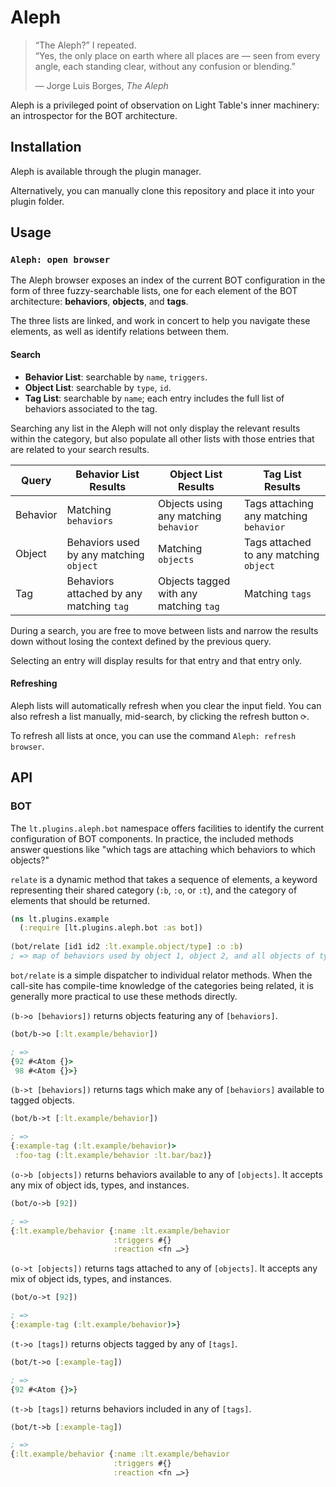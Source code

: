 Aleph
=====
> “The Aleph?” I repeated.  
> “Yes, the only place on earth where all places are — seen from every angle, each standing clear, without any confusion or blending.”
>
> — Jorge Luis Borges, *The Aleph* 

Aleph is a privileged point of observation on Light Table's inner machinery: an introspector for the BOT architecture.

## Installation
Aleph is available through the plugin manager.

Alternatively, you can manually clone this repository and place it into your plugin folder.  

## Usage
### `Aleph: open browser`
The Aleph browser exposes an index of the current BOT configuration in the form of three fuzzy-searchable lists, one for each element of the BOT architecture: **behaviors**, **objects**, and **tags**.

The three lists are linked, and work in concert to help you navigate these elements, as well as identify relations between them.

#### Search
- **Behavior List**: searchable by `name`, `triggers`.
- **Object List**: searchable by `type`, `id`.
- **Tag List**: searchable by `name`; each entry includes the full list of behaviors associated to the tag.

Searching any list in the Aleph will not only display the relevant results within the category, but also populate all other lists with those entries that are related to your search results.

Query    | Behavior List Results | Object List Results | Tag List Results
---------|---------------|-------------|----------
Behavior | Matching `behaviors` | Objects using any matching `behavior` | Tags attaching any matching `behavior`
Object   | Behaviors used by any matching `object`| Matching `objects` | Tags attached to any matching `object`
Tag      | Behaviors attached by any matching `tag` | Objects tagged with any matching `tag` | Matching `tags`

During a search, you are free to move between lists and narrow the results down without losing the context defined by the previous query.

Selecting an entry will display results for that entry and that entry only.

#### Refreshing
Aleph lists will automatically refresh when you clear the input field. You can also refresh a list manually, mid-search, by clicking the refresh button `⟳`.

To refresh all lists at once, you can use the command `Aleph: refresh browser`.


## API

### BOT
The `lt.plugins.aleph.bot` namespace offers facilities to identify the current configuration of BOT components. In practice, the included methods answer questions like "which tags are attaching which behaviors to which objects?"

`relate` is a dynamic method that takes a sequence of elements, a keyword representing their shared category (`:b`, `:o`, or `:t`), and the category of elements that should be returned.

```clojure
(ns lt.plugins.example
  (:require [lt.plugins.aleph.bot :as bot])
  
(bot/relate [id1 id2 :lt.example.object/type] :o :b)
; => map of behaviors used by object 1, object 2, and all objects of type `:lt.example.object/type`
```

`bot/relate` is a simple dispatcher to individual relator methods. When the call-site has compile-time knowledge of the categories being related, it is generally more practical to use these methods directly.

`(b->o [behaviors])` returns objects featuring any of `[behaviors]`.
```clojure
(bot/b->o [:lt.example/behavior])

; =>
{92 #<Atom {}>
 98 #<Atom {}>}
```

`(b->t [behaviors])` returns tags which make any of `[behaviors]` available to tagged objects.

```clojure
(bot/b->t [:lt.example/behavior])

; =>
{:example-tag (:lt.example/behavior)>
 :foo-tag (:lt.example/behavior :lt.bar/baz)}
```

`(o->b [objects])` returns behaviors available to any of `[objects]`. It accepts any mix of object ids, types, and instances.
```clojure
(bot/o->b [92])

; =>
{:lt.example/behavior {:name :lt.example/behavior
                       :triggers #{}
                       :reaction <fn …>}
```

`(o->t [objects])` returns tags attached to any of `[objects]`. It accepts any mix of object ids, types, and instances.
```clojure
(bot/o->t [92])

; =>
{:example-tag (:lt.example/behavior)>}
```

`(t->o [tags])` returns objects tagged by any of `[tags]`.
```clojure
(bot/t->o [:example-tag])

; =>
{92 #<Atom {}>}
```

`(t->b [tags])` returns behaviors included in any of `[tags]`.
```clojure
(bot/t->b [:example-tag])

; => 
{:lt.example/behavior {:name :lt.example/behavior
                       :triggers #{}
                       :reaction <fn …>}
```


